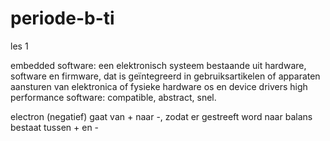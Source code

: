 # periode-b-ti 
les 1

embedded software: een elektronisch systeem bestaande uit hardware, software en firmware, dat is geïntegreerd in gebruiksartikelen of apparaten
aansturen van elektronica of fysieke hardware 
os en device drivers
high performance software: compatible, abstract, snel.

electron (negatief) gaat van + naar -, zodat er gestreeft word naar balans bestaat tussen + en -
